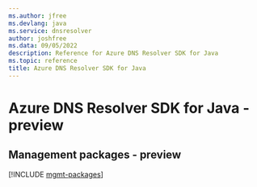 ```yaml
---
ms.author: jfree
ms.devlang: java
ms.service: dnsresolver
author: joshfree
ms.data: 09/05/2022
description: Reference for Azure DNS Resolver SDK for Java
ms.topic: reference
title: Azure DNS Resolver SDK for Java
---
```

# Azure DNS Resolver SDK for Java - preview

## Management packages - preview
[!INCLUDE [mgmt-packages](dns-resolver-mgmt-index.md)]